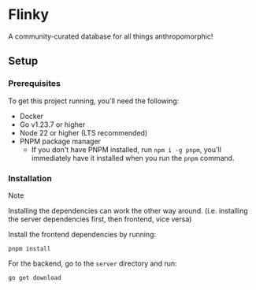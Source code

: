 # Flinky

A community-curated database for all things anthropomorphic!

## Setup

### Prerequisites

To get this project running, you'll need the following:

- Docker
- Go v1.23.7 or higher
- Node 22 or higher (LTS recommended)
- PNPM package manager
  - If you don't have PNPM installed, run `npm i -g pnpm`, you'll immediately have it installed when you run the `pnpm` command.

### Installation

> [!NOTE]
>
> Installing the dependencies can work the other way around. (i.e. installing the server dependencies first, then frontend, vice versa)

Install the frontend dependencies by running:

```console
pnpm install
```

For the backend, go to the `server` directory and run:

```console
go get download
```
